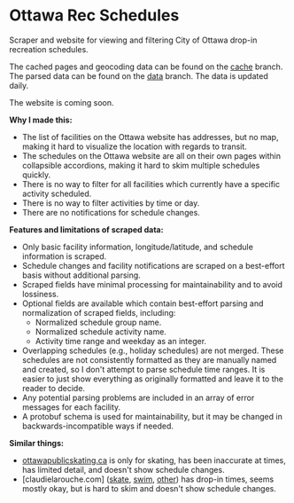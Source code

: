 # Ottawa Rec Schedules

Scraper and website for viewing and filtering City of Ottawa drop-in recreation schedules.

The cached pages and geocoding data can be found on the [cache](https://github.com/pgaskin/orec2/tree/cache) branch. The parsed data can be found on the [data](https://github.com/pgaskin/orec2/tree/data) branch. The data is updated daily.

The website is coming soon.

**Why I made this:**

- The list of facilities on the Ottawa website has addresses, but no map, making it hard to visualize the location with regards to transit.
- The schedules on the Ottawa website are all on their own pages within collapsible accordions, making it hard to skim multiple schedules quickly.
- There is no way to filter for all facilities which currently have a specific activity scheduled.
- There is no way to filter activities by time or day.
- There are no notifications for schedule changes.

**Features and limitations of scraped data:**

- Only basic facility information, longitude/latitude, and schedule information is scraped.
- Schedule changes and facility notifications are scraped on a best-effort basis without additional parsing.
- Scraped fields have minimal processing for maintainability and to avoid lossiness.
- Optional fields are available which contain best-effort parsing and normalization of scraped fields, including:
  - Normalized schedule group name.
  - Normalized schedule activity name.
  - Activity time range and weekday as an integer.
- Overlapping schedules (e.g., holiday schedules) are not merged. These schedules are not consistently formatted as they are manually named and created, so I don't attempt to parse schedule time ranges. It is easier to just show everything as originally formatted and leave it to the reader to decide.
- Any potential parsing problems are included in an array of error messages for each facility.
- A protobuf schema is used for maintainability, but it may be changed in backwards-incompatible ways if needed.

**Similar things:**

- [ottawapublicskating.ca](https://www.ottawapublicskating.ca/) is only for skating, has been inaccurate at times, has limited detail, and doesn't show schedule changes.
- [claudielarouche.com] ([skate](https://claudielarouche.com/skating.html), [swim](https://claudielarouche.com/swim.html), [other](https://claudielarouche.com/ottawa.html)) has drop-in times, seems mostly okay, but is hard to skim and doesn't show schedule changes.
